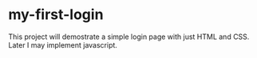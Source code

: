 # my-first-login

This project will demostrate a simple login page with just HTML and CSS. Later I may implement javascript. 
